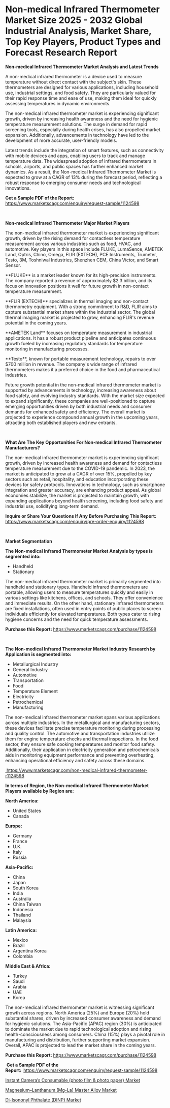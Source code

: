 <p><h1>Non-medical Infrared Thermometer Market Size 2025 - 2032 Global Industrial Analysis, Market Share, Top Key Players, Product Types and Forecast Research Report</h1></p><p><strong>Non-medical Infrared Thermometer Market Analysis and Latest Trends</strong></p>
<p><p>A non-medical infrared thermometer is a device used to measure temperature without direct contact with the subject's skin. These thermometers are designed for various applications, including household use, industrial settings, and food safety. They are particularly valued for their rapid response time and ease of use, making them ideal for quickly assessing temperatures in dynamic environments.</p><p>The non-medical infrared thermometer market is experiencing significant growth, driven by increasing health awareness and the need for hygienic temperature measurement solutions. The surge in demand for rapid screening tools, especially during health crises, has also propelled market expansion. Additionally, advancements in technology have led to the development of more accurate, user-friendly models.</p><p>Latest trends include the integration of smart features, such as connectivity with mobile devices and apps, enabling users to track and manage temperature data. The widespread adoption of infrared thermometers in schools, airports, and public spaces has further enhanced market dynamics. As a result, the Non-medical Infrared Thermometer Market is expected to grow at a CAGR of 13% during the forecast period, reflecting a robust response to emerging consumer needs and technological innovations.</p></p>
<p><strong>Get a Sample PDF of the Report:&nbsp;</strong> <a href="https://www.marketscagr.com/enquiry/request-sample/1124598?utm_campaign=2114&utm_medium=2&utm_source=Github&utm_content=ia&utm_term=21032025&utm_id=non-medical-infrared-thermometer">https://www.marketscagr.com/enquiry/request-sample/1124598</a></p>
<p>&nbsp;</p>
<p><strong>Non-medical Infrared Thermometer Major Market Players</strong></p>
<p><p>The non-medical infrared thermometer market is experiencing significant growth, driven by the rising demand for contactless temperature measurement across various industries such as food, HVAC, and automotive. Key players in this space include FLUKE, LumaSence, AMETEK Land, Optris, Chino, Omega, FLIR (EXTECH), PCE Instruments, Trumeter, Testo, 3M, Toshniwal Industries, Shenzhen CEM, China Victor, and Smart Sensor.</p><p>**FLUKE** is a market leader known for its high-precision instruments. The company reported a revenue of approximately $2.3 billion, and its focus on innovation positions it well for future growth in non-contact temperature measurement.</p><p>**FLIR (EXTECH)** specializes in thermal imaging and non-contact thermometry equipment. With a strong commitment to R&D, FLIR aims to capture substantial market share within the industrial sector. The global thermal imaging market is projected to grow, enhancing FLIR's revenue potential in the coming years.</p><p>**AMETEK Land** focuses on temperature measurement in industrial applications. It has a robust product pipeline and anticipates continuous growth fueled by increasing regulatory standards for temperature monitoring in manufacturing processes.</p><p>**Testo**, known for portable measurement technology, repairs to over $700 million in revenue. The company's wide range of infrared thermometers makes it a preferred choice in the food and pharmaceutical industries.</p><p>Future growth potential in the non-medical infrared thermometer market is supported by advancements in technology, increasing awareness about food safety, and evolving industry standards. With the market size expected to expand significantly, these companies are well-positioned to capture emerging opportunities driven by both industrial needs and consumer demands for enhanced safety and efficiency. The overall market is projected to experience compound annual growth in the upcoming years, attracting both established players and new entrants.</p></p>
<p>&nbsp;</p>
<p><strong>What Are The Key Opportunities For Non-medical Infrared Thermometer Manufacturers?</strong></p>
<p><p>The non-medical infrared thermometer market is experiencing significant growth, driven by increased health awareness and demand for contactless temperature measurement due to the COVID-19 pandemic. In 2023, the market is anticipated to grow at a CAGR of over 15%, propelled by key sectors such as retail, hospitality, and education incorporating these devices for safety protocols. Innovations in technology, such as smartphone integration and greater accuracy, are enhancing product appeal. As global economies stabilize, the market is projected to maintain growth, with expanding applications beyond health screening, including food safety and industrial use, solidifying long-term demand.</p></p>
<p><strong>Inquire or Share Your Questions If Any Before Purchasing This Report:</strong> <a href="https://www.marketscagr.com/enquiry/pre-order-enquiry/1124598?utm_campaign=2114&utm_medium=2&utm_source=Github&utm_content=ia&utm_term=21032025&utm_id=non-medical-infrared-thermometer">https://www.marketscagr.com/enquiry/pre-order-enquiry/1124598</a></p>
<p>&nbsp;</p>
<p><strong>Market Segmentation</strong></p>
<p><strong>The Non-medical Infrared Thermometer Market Analysis by types is segmented into:</strong></p>
<p><ul><li>Handheld</li><li>Stationary</li></ul></p>
<p><p>The non-medical infrared thermometer market is primarily segmented into handheld and stationary types. Handheld infrared thermometers are portable, allowing users to measure temperatures quickly and easily in various settings like kitchens, offices, and schools. They offer convenience and immediate results. On the other hand, stationary infrared thermometers are fixed installations, often used in entry points of public places to screen individuals efficiently for elevated temperatures. Both types cater to rising hygiene concerns and the need for quick temperature assessments.</p></p>
<p><strong>Purchase this Report:&nbsp;</strong><a href="https://www.marketscagr.com/purchase/1124598?utm_campaign=2114&utm_medium=2&utm_source=Github&utm_content=ia&utm_term=21032025&utm_id=non-medical-infrared-thermometer">https://www.marketscagr.com/purchase/1124598</a></p>
<p>&nbsp;</p>
<p><strong>The Non-medical Infrared Thermometer Market Industry Research by Application is segmented into:</strong></p>
<p><ul><li>Metallurgical Industry</li><li>General Industry</li><li>Automotive</li><li>Transportation</li><li>Food</li><li>Temperature Element</li><li>Electricity</li><li>Petrochemical</li><li>Manufacturing</li></ul></p>
<p><p>The non-medical infrared thermometer market spans various applications across multiple industries. In the metallurgical and manufacturing sectors, these devices facilitate precise temperature monitoring during processing and quality control. The automotive and transportation industries utilize them for engine temperature checks and thermal inspections. In the food sector, they ensure safe cooking temperatures and monitor food safety. Additionally, their application in electricity generation and petrochemicals aids in monitoring equipment performance and preventing overheating, enhancing operational efficiency and safety across these domains.</p></p>
<p><a href="https://www.marketscagr.com/non-medical-infrared-thermometer-r1124598?utm_campaign=2114&utm_medium=2&utm_source=Github&utm_content=ia&utm_term=21032025&utm_id=non-medical-infrared-thermometer">&nbsp;https://www.marketscagr.com/non-medical-infrared-thermometer-r1124598</a></p>
<p><strong>In terms of Region, the Non-medical Infrared Thermometer Market Players available by Region are:</strong></p>
<p>
    <p> <strong> North America: </strong>
        <ul>
            <li>United States</li>
            <li>Canada</li>
        </ul>
        </p> 
    <p> <strong> Europe: </strong>
        <ul>
            <li>Germany</li>
            <li>France</li>
            <li>U.K.</li>
            <li>Italy</li>
            <li>Russia</li>
        </ul>
        </p> 
    <p> <strong> Asia-Pacific: </strong>
        <ul>
            <li>China</li>
            <li>Japan</li>
            <li>South Korea</li>
            <li>India</li>
            <li>Australia</li>
            <li>China Taiwan</li>
            <li>Indonesia</li>
            <li>Thailand</li>
            <li>Malaysia</li>
        </ul>
        </p> 
    <p> <strong> Latin America: </strong>
        <ul>
            <li>Mexico</li>
            <li>Brazil</li>
            <li>Argentina Korea</li>
            <li>Colombia</li>
        </ul>
        </p> 
    <p> <strong> Middle East & Africa: </strong>
        <ul>
            <li>Turkey</li>
            <li>Saudi</li>
            <li>Arabia</li>
            <li>UAE</li>
            <li>Korea</li>
        </ul>
    </p>
    </p>
<p><p>The non-medical infrared thermometer market is witnessing significant growth across regions. North America (25%) and Europe (20%) hold substantial shares, driven by increased consumer awareness and demand for hygienic solutions. The Asia-Pacific (APAC) region (30%) is anticipated to dominate the market due to rapid technological adoption and rising health-consciousness among consumers. China (15%) plays a pivotal role in manufacturing and distribution, further supporting market expansion. Overall, APAC is projected to lead the market share in the coming years.</p></p>
<p><strong>Purchase this Report: </strong><a href="https://www.marketscagr.com/purchase/1124598?utm_campaign=2114&utm_medium=2&utm_source=Github&utm_content=ia&utm_term=21032025&utm_id=non-medical-infrared-thermometer">https://www.marketscagr.com/purchase/1124598</a></p>
<p>&nbsp;<strong>Get a Sample PDF of the Report:&nbsp;&nbsp;</strong><a href="https://www.marketscagr.com/enquiry/request-sample/1124598?utm_campaign=2114&utm_medium=2&utm_source=Github&utm_content=ia&utm_term=21032025&utm_id=non-medical-infrared-thermometer">https://www.marketscagr.com/enquiry/request-sample/1124598</a></p>
<p><strong></strong></p>
<p><p><a href="https://github.com/tamvrosiya/Market-Research-Report-List-6/blob/main/instant-cameras-consumable-photo-film-photo-paper-market.md?utm_campaign=2114&utm_medium=2&utm_source=Github&utm_content=ia&utm_term=21032025&utm_id=non-medical-infrared-thermometer">Instant Camera’s Consumable (photo film & photo paper) Market</a></p><p><a href="https://github.com/sionepeppess/Market-Research-Report-List-1/blob/main/magnesiumlanthanum-mg-la-master-alloy-market.md?utm_campaign=2114&utm_medium=2&utm_source=Github&utm_content=ia&utm_term=21032025&utm_id=non-medical-infrared-thermometer">Magnesium–Lanthanum (Mg-La) Master Alloy Market</a></p><p><a href="https://github.com/pizolina/Market-Research-Report-List-7/blob/main/di-isononyl-phthalate-dinp-market.md?utm_campaign=2114&utm_medium=2&utm_source=Github&utm_content=ia&utm_term=21032025&utm_id=non-medical-infrared-thermometer">Di-Isononyl Phthalate (DINP) Market</a></p></p>
